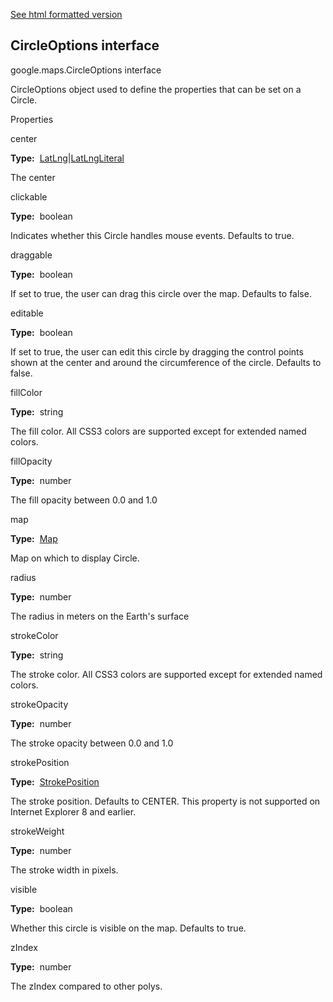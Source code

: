 [See html formatted version](https://huasofoundries.github.io/google-maps-documentation/CircleOptions.html)


CircleOptions interface
-----------------------

google.maps.CircleOptions interface

CircleOptions object used to define the properties that can be set on a Circle.

Properties

center

**Type:**  [LatLng](https://github.com/amenadiel/google-maps-documentation/blob/master/docs/LatLng.md)|[LatLngLiteral](https://github.com/amenadiel/google-maps-documentation/blob/master/docs/LatLngLiteral.md)

The center

clickable

**Type:**  boolean

Indicates whether this Circle handles mouse events. Defaults to true.

draggable

**Type:**  boolean

If set to true, the user can drag this circle over the map. Defaults to false.

editable

**Type:**  boolean

If set to true, the user can edit this circle by dragging the control points shown at the center and around the circumference of the circle. Defaults to false.

fillColor

**Type:**  string

The fill color. All CSS3 colors are supported except for extended named colors.

fillOpacity

**Type:**  number

The fill opacity between 0.0 and 1.0

map

**Type:**  [Map](https://github.com/amenadiel/google-maps-documentation/blob/master/docs/Map.md)

Map on which to display Circle.

radius

**Type:**  number

The radius in meters on the Earth's surface

strokeColor

**Type:**  string

The stroke color. All CSS3 colors are supported except for extended named colors.

strokeOpacity

**Type:**  number

The stroke opacity between 0.0 and 1.0

strokePosition

**Type:**  [StrokePosition](https://github.com/amenadiel/google-maps-documentation/blob/master/docs/StrokePosition.md)

The stroke position. Defaults to CENTER. This property is not supported on Internet Explorer 8 and earlier.

strokeWeight

**Type:**  number

The stroke width in pixels.

visible

**Type:**  boolean

Whether this circle is visible on the map. Defaults to true.

zIndex

**Type:**  number

The zIndex compared to other polys.